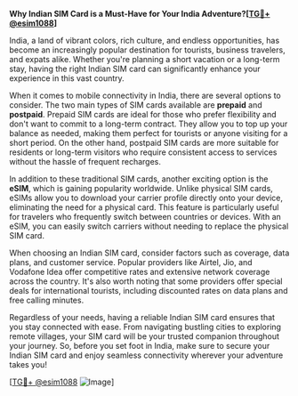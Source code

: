 **Why Indian SIM Card is a Must-Have for Your India Adventure?[[TG💪+ @esim1088](https://t.me/s/esim1088)]**

India, a land of vibrant colors, rich culture, and endless opportunities, has become an increasingly popular destination for tourists, business travelers, and expats alike. Whether you're planning a short vacation or a long-term stay, having the right Indian SIM card can significantly enhance your experience in this vast country. 

When it comes to mobile connectivity in India, there are several options to consider. The two main types of SIM cards available are **prepaid** and **postpaid**. Prepaid SIM cards are ideal for those who prefer flexibility and don't want to commit to a long-term contract. They allow you to top up your balance as needed, making them perfect for tourists or anyone visiting for a short period. On the other hand, postpaid SIM cards are more suitable for residents or long-term visitors who require consistent access to services without the hassle of frequent recharges.

In addition to these traditional SIM cards, another exciting option is the **eSIM**, which is gaining popularity worldwide. Unlike physical SIM cards, eSIMs allow you to download your carrier profile directly onto your device, eliminating the need for a physical card. This feature is particularly useful for travelers who frequently switch between countries or devices. With an eSIM, you can easily switch carriers without needing to replace the physical SIM card.

When choosing an Indian SIM card, consider factors such as coverage, data plans, and customer service. Popular providers like Airtel, Jio, and Vodafone Idea offer competitive rates and extensive network coverage across the country. It's also worth noting that some providers offer special deals for international tourists, including discounted rates on data plans and free calling minutes.

Regardless of your needs, having a reliable Indian SIM card ensures that you stay connected with ease. From navigating bustling cities to exploring remote villages, your SIM card will be your trusted companion throughout your journey. So, before you set foot in India, make sure to secure your Indian SIM card and enjoy seamless connectivity wherever your adventure takes you!

[[TG💪+ @esim1088](https://t.me/s/esim1088) ![Image](https://i.postimg.cc/Y0z9fWf4/image.png)]
